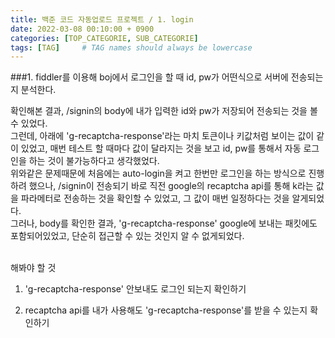 ```yaml
---
title: 백준 코드 자동업로드 프로젝트 / 1. login
date: 2022-03-08 00:10:00 + 0900
categories: [TOP_CATEGORIE, SUB_CATEGORIE]
tags: [TAG]     # TAG names should always be lowercase
---
```


###1. fiddler를 이용해 boj에서 로그인을 할 때 id, pw가 어떤식으로 서버에 전송되는지 분석한다.

확인해본 결과, /signin의 body에 내가 입력한 id와 pw가 저장되어 전송되는 것을 볼 수 있었다.
<br>
그런데, 아래에 'g-recaptcha-response'라는 마치 토큰이나 키값처럼 보이는 값이 같이 있었고, 매번 테스트 할 때마다 값이 달라지는 것을 보고 id, pw를 통해서 자동 로그인을 하는 것이 불가능하다고 생각했었다.
<br>
위와같은 문제때문에 처음에는 auto-login을 켜고 한번만 로그인을 하는 방식으로 진행하려 했으나, /signin이 전송되기 바로 직전 google의 recaptcha api를 통해 k라는 값을 파라메터로 전송하는 것을 확인할 수 있었고, 그 값이 매번 일정하다는 것을 알게되었다.
<br>
그러나, body를 확인한 결과, 'g-recaptcha-response' google에 보내는 패킷에도 포함되어있었고, 단순히 접근할 수 있는 것인지 알 수 없게되었다.

<br>
해봐야 할 것

1. 'g-recaptcha-response' 안보내도 로그인 되는지 확인하기

1. recaptcha api를 내가 사용해도 'g-recaptcha-response'를 받을 수 있는지 확인하기

